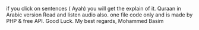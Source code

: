 if you click on sentences ( Ayah) you will get the explain of it.
Quraan in Arabic version
Read and listen audio also.
one file code only and is made by PHP & free API.
Good Luck.
My best regards, Mohammed Basim

